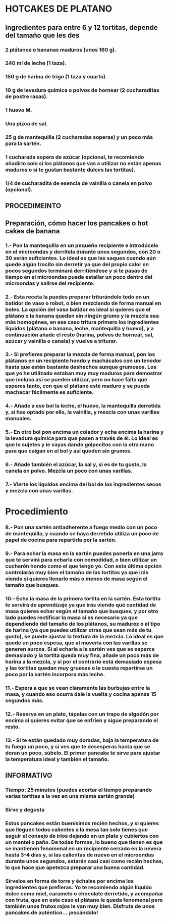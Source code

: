 # HOTCAKES DE PLATANO
## Ingredientes para entre 6 y 12 tortitas, depende del tamaño que les des
### 2 plátanos o bananas maduros (unos 160 g).
### 240 ml de leche (1 taza).
### 150 g de harina de trigo (1 taza y cuarto).
### 10 g de levadura química o polvos de hornear (2 cucharaditas de postre rasas).
### 1 huevo M.
### Una pizca de sal.
### 25 g de mantequilla (2 cucharadas soperas) y un poco más para la sartén.
### 1 cucharada sopera de azúcar (opcional, te recomiendo añadirlo solo si los plátanos que vas a utilizar no están apenas maduros o si te gustan bastante dulces las tortitas).
### 1/4 de cucharadita de esencia de vainilla o canela en polvo (opcional).

## PROCEDIMEINTO 
## Preparación, cómo hacer los pancakes o hot cakes de banana
### 1.-  Pon la mantequilla en un pequeño recipiente e introdúcelo en el microondas y derrítela durante unos segundos, con 20 o 30 serán suficientes. Lo ideal es que las saques cuando aún quede algún trocito sin derretir ya que del propio calor en pocos segundos terminará derritiéndose y si te pasas de tiempo en el microondas puede estallar un poco dentro del microondas y salirse del recipiente.
### 2.- Esta receta la puedes preparar triturándolo todo en un batidor de vaso o robot, o bien mezclando de forma manual en boles. La opción del vaso batidor es ideal si quieres que el plátano o la banana queden sin ningún grumo y la mezcla sea más homogénea, en ese caso tritura primero los ingredientes líquidos (plátano o banana, leche, mantequilla y huevo), y a continuación añade el resto (harina, polvos de hornear, sal, azúcar y vainilla o canela) y vuelve a triturar.
### 3.-  Si prefieres preparar la mezcla de forma manual, pon los plátanos en un recipiente hondo y machácalos con un tenedor hasta que estén bastante deshechos aunque grumosos. Los que yo he utilizado estaban muy muy maduros para demostrar que incluso así se pueden utilizar, pero no hace falta que esperes tanto, con que el plátano esté maduro y se pueda machacar fácilmente es suficiente.
### 4.- Añade a ese bol la leche, el huevo, la mantequilla derretida y, si has optado por ello, la vainilla, y mezcla con unas varillas manuales.
### 5.- En otro bol pon encima un colador y echa encima la harina y la levadura química para que pasen a través de él. Lo ideal es que lo sujetes y le vayas dando golpecitos con la otra mano para que caigan en el bol y así queden sin grumos.
### 6.- Añade también el azúcar, la sal y, si es de tu gusto, la canela en polvo. Mezcla un poco con unas varillas.

### 7.- Vierte los líquidos encima del bol de los ingredientes secos y mezcla con unas varillas.

# Procedimiento
### 8.- Pon una sartén antiadherente a fuego medio con un poco de mantequilla, y cuando se haya derretido utiliza un poco de papel de cocina para repartirla por la sartén.
### 9.-  Para echar la masa en la sartén puedes ponerla en una jarra que te servirá para echarla con comodidad, o bien utilizar un cucharón hondo como el que tengo yo. Con esta última opción controlarás muy bien el tamaño de las tortitas ya que irás viendo si quieres llenarlo más o menos de masa según el tamaño que busques.
### 10.- Echa la masa de la primera tortita en la sartén. Esta tortita te servirá de aprendizaje ya que irás viendo qué cantidad de masa quieres echar según el tamaño que busques, y por otro lado puedes rectificar la masa si es necesario ya que dependiendo del tamaño de los plátanos, su madurez o el tipo de harina (ya que puedes utilizar otras que sean más de tu gusto), se puede ajustar la textura de la mezcla. Lo ideal es que quede un poco espesa, que al moverla con las varillas se generen surcos. Si al echarla a la sartén ves que se esparce demasiado y la tortita queda muy fina, añade un poco más de harina a la mezcla, y si por el contrario está demasiado espesa y las tortitas quedan muy gruesas o le cuesta repartirse un poco por la sartén incorpora más leche.

### 11.- Espera a que se vean claramente las burbujas entre la masa, y cuando eso ocurra dale la vuelta y cocina apenas 15 segundos más.

### 12.- Reserva en un plato, tápalas con un trapo de algodón por encima si quieres evitar que se enfríen y sigue preparando el resto.
### 13.- Si te están quedado muy doradas, baja la temperatura de tu fuego un poco, y si ves que te desesperas hasta que se doran un poco, súbelo. El primer pancake te sirve para ajustar la temperatura ideal y también el tamaño.

## INFORMATIVO 
###  Tiempo: 25 minutos (puedes acortar el tiempo preparando varias tortitas a la vez en una misma sartén grande)
###  Sirve y degusta
###  Estos pancakes están buenísimos recién hechos, y si quieres que lleguen todos calientes a la mesa tan solo tienes que seguir el consejo de irlos dejando en un plato y cubiertos con un mantel o paño. De todas formas, lo bueno que tienen es que se mantienen fenomenal en un recipiente cerrado en la nevera hasta 3-4 días y, si las calientas de nuevo en el microondas durante unos segundos, estarán casi casi como recién hechas, lo que hace que apetezca preparar una buena cantidad.

###  Sírvelos en forma de torre y échales por encima los ingredientes que prefieras. Yo te recomiendo algún líquido dulce como miel, caramelo o chocolate derretido, y acompañar con fruta, que en este caso el plátano le queda fenomenal pero también unos frutos rojos le van muy bien. Disfruta de unos pancakes de auténtico… ¡escándalo!
